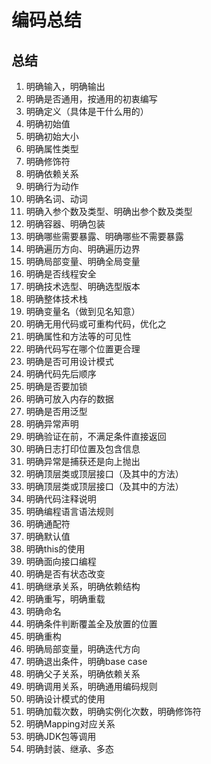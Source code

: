 # 编码总结

## 总结
1. 明确输入，明确输出
2. 明确是否通用，按通用的初衷编写
3. 明确定义（具体是干什么用的）
4. 明确初始值
5. 明确初始大小
6. 明确属性类型
7. 明确修饰符
8. 明确依赖关系
9. 明确行为动作
10. 明确名词、动词
11. 明确入参个数及类型、明确出参个数及类型
12. 明确容器、明确包装
13. 明确哪些需要暴露、明确哪些不需要暴露
14. 明确遍历方向、明确遍历边界
15. 明确局部变量、明确全局变量
16. 明确是否线程安全
17. 明确技术选型、明确选型版本
18. 明确整体技术栈
19. 明确变量名（做到见名知意）
20. 明确无用代码或可重构代码，优化之
21. 明确属性和方法等的可见性
22. 明确代码写在哪个位置更合理
23. 明确是否可用设计模式
24. 明确代码先后顺序
25. 明确是否要加锁
26. 明确可放入内存的数据
27. 明确是否用泛型
28. 明确异常声明
29. 明确验证在前，不满足条件直接返回
30. 明确日志打印位置及包含信息
31. 明确异常是捕获还是向上抛出
32. 明确顶层类或顶层接口（及其中的方法）
33. 明确顶层类或顶层接口（及其中的方法）
34. 明确代码注释说明
35. 明确编程语言语法规则
36. 明确通配符
37. 明确默认值
38. 明确this的使用
39. 明确面向接口编程
40. 明确是否有状态改变
41. 明确继承关系，明确依赖结构
42. 明确重写，明确重载
43. 明确命名
44. 明确条件判断覆盖全及放置的位置
45. 明确重构
46. 明确局部变量，明确迭代方向
47. 明确退出条件，明确base case
48. 明确父子关系，明确依赖关系
49. 明确调用关系，明确通用编码规则
50. 明确设计模式的使用
51. 明确加载次数，明确实例化次数，明确修饰符
52. 明确Mapping对应关系
53. 明确JDK包等调用
54. 明确封装、继承、多态










